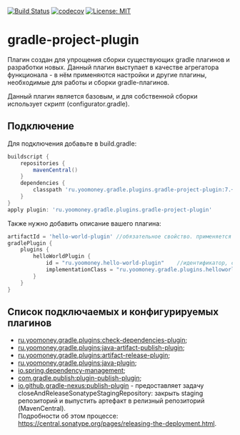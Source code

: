 [![Build Status](https://travis-ci.com/yoomoney-gradle-plugins/gradle-project-plugin.svg?branch=master)](https://travis-ci.com/yoomoney-gradle-plugins/artifact-release-plugin)
[![codecov](https://codecov.io/gh/yoomoney-gradle-plugins/gradle-project-plugin/branch/master/graph/badge.svg)](https://codecov.io/gh/yoomoney-gradle-plugins/artifact-release-plugin)
[![License: MIT](https://img.shields.io/badge/License-MIT-yellow.svg)](https://opensource.org/licenses/MIT)

# gradle-project-plugin

Плагин создан для упрощения сборки существующих gradle плагинов и разработки новых.
Данный плагин выступает в качестве агрегатора функционала - в нём применяются настройки и другие плагины, 
необходимые для работы и сборки gradle-плагинов.

Данный плагин является базовым, и для собственной сборки использует скрипт (configurator.gradle).

## Подключение
Для подключения добавьте в build.gradle:
```groovy
buildscript {
    repositories {
        mavenCentral()
    }
    dependencies {
        classpath 'ru.yoomoney.gradle.plugins.gradle-project-plugin:7.+'
    }
}
apply plugin: 'ru.yoomoney.gradle.plugins.gradle-project-plugin'
```

Также нужно добавить описание вашего плагина:
```groovy
artifactId = 'hello-world-plugin' //обязательное свойство. применяется для публикации и для создания ссылок на проект в github
gradlePlugin {
    plugins {
        helloWorldPlugin {
            id = "ru.yoomoney.hello-world-plugin"    //идентификатор, с помощью которого плагин можно подключать к проекту
            implementationClass = "ru.yoomoney.gradle.plugins.helloworld.HelloWorldPlugin"
        }
    }
}
```

## Список подключаемых и конфигурируемых плагинов
*  [ru.yoomoney.gradle.plugins:check-dependencies-plugin](https://github.com/yoomoney-gradle-plugins/check-dependencies-plugin);  
*  [ru.yoomoney.gradle.plugins:java-artifact-publish-plugin](https://github.com/yoomoney-gradle-plugins/java-artifact-publish-plugin);  
*  [ru.yoomoney.gradle.plugins:artifact-release-plugin](https://github.com/yoomoney-gradle-plugins/artifact-release-plugin);  
*  [ru.yoomoney.gradle.plugins:java-plugin](https://github.com/yoomoney-gradle-plugins/java-plugin);  
*  [io.spring.dependency-management](https://docs.spring.io/dependency-management-plugin/docs/current/reference/html/);
*  [com.gradle.publish:plugin-publish-plugin](https://docs.gradle.org/current/userguide/publishing_gradle_plugins.html);
*  [io.github.gradle-nexus:publish-plugin](https://github.com/gradle-nexus/publish-plugin) - предоставляет задачу closeAndReleaseSonatypeStagingRepository:
   закрыть staging репозиторий и выпустить артефакт в релизный репозиторий (MavenCentral).  
   Подробности об этом процессе: https://central.sonatype.org/pages/releasing-the-deployment.html.